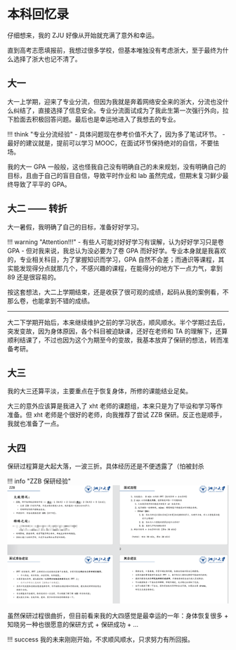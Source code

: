 # 本科回忆录

仔细想来，我的 ZJU 好像从开始就充满了意外和幸运。

直到高考志愿填报前，我想过很多学校，但基本唯独没有考虑浙大，至于最终为什么选择了浙大也记不清了。

## 大一

大一上学期，迎来了专业分流，但因为我就是奔着网络安全来的浙大，分流也没什么纠结了，直接选择了信息安全。专业分流面试成为了我此生第一次强行外向，拉下脸面去积极回答问题。最后也是幸运地进入了我想去的专业。

!!! think "专业分流经验"
    - 具体问题现在参考价值不大了，因为多了笔试环节。
    - 最好的建议就是，提前可以学习 MOOC，在面试环节保持绝对的自信，不要怯场。

我的大一 GPA 一般般，这也怪我自己没有明确自己的未来规划，没有明确自己的目标，且由于自己的盲目自信，导致平时作业和 lab 虽然完成，但期末复习鲜少最终导致了平平的 GPA。

## 大二 —— 转折

大一暑假，我明确了自己的目标，准备好好学习。

!!! warning "Attention!!!"
    - 有些人可能对好好学习有误解，认为好好学习只是卷 GPA
    - 但对我来说，我总认为没必要为了卷 GPA 而好好学。专业本身就是我喜欢的，专业相关科目，为了掌握知识而学习，GPA 自然不会差；而通识等课程，其实能发现得分点就那几个，不感兴趣的课程，在能得分的地方下一点力气，拿到 89 还是很容易的。

按这套想法，大二上学期结束，还是收获了很可观的成绩，起码从我的案例看，不那么卷，也能拿到不错的成绩。

---

大二下学期开始后，本来继续维护之前的学习状态，顺风顺水。半个学期过去后，突发变故，因为身体原因，各个科目被迫缺课，还好在老师和 TA 的理解下，还算顺利结课了，不过也因为这个为期至今的变故，我基本放弃了保研的想法，转而准备考研。

## 大三

我的大三还算平淡，主要重点在于恢复身体，所修的课能结业足矣。

大三的意外应该算是我进入了 xht 老师的课题组，本来只是为了毕设和学习等作准备。但 xht 老师是个很好的老师，向我推荐了尝试 ZZB 保研。反正也是顺手，我就也准备了一点。

## 大四

保研过程算是大起大落，一波三折。具体经历还是不便透露了（怕被封杀

!!! info "ZZB 保研经验"
    ![](./Images/2024-10-27-21-17-53.png)

虽然保研过程很曲折，但目前看来我的大四感觉是最幸运的一年：身体恢复很多 + 知晓另一种也很愿意的保研方式 + 保研成功 + ...

!!! success
    我的未来刚刚开始，不求顺风顺水，只求努力有所回报。